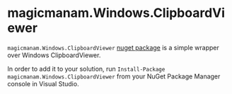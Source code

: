magicmanam.Windows.ClipboardViewer
==============================

`magicmanam.Windows.ClipboardViewer` [nuget package](https://www.nuget.org/packages/magicmanam.Windows.ClipboardViewer) is a simple wrapper over Windows ClipboardViewer.

In order to add it to your solution, run `Install-Package magicmanam.Windows.ClipboardViewer` from your NuGet Package Manager console in Visual Studio.
